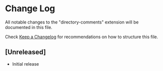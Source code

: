 # Change Log
All notable changes to the "directory-comments" extension will be documented in this file.

Check [Keep a Changelog](http://keepachangelog.com/) for recommendations on how to structure this file.

## [Unreleased]
- Initial release